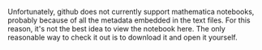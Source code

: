 Unfortunately, github does not currently support mathematica notebooks, probably because of all the metadata embedded in the text files.  For this reason, it's not the best idea to view the notebook here.  The only reasonable way to check it out is to download it and open it yourself.
